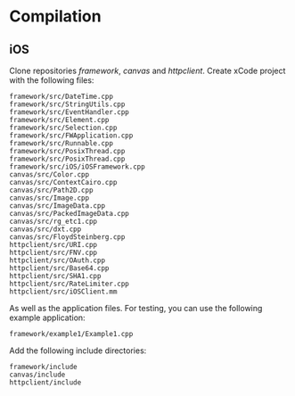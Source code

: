 # Compilation

## iOS

Clone repositories _framework_, _canvas_ and _httpclient_. Create xCode project with the following files:

```
framework/src/DateTime.cpp
framework/src/StringUtils.cpp
framework/src/EventHandler.cpp
framework/src/Element.cpp
framework/src/Selection.cpp
framework/src/FWApplication.cpp
framework/src/Runnable.cpp
framework/src/PosixThread.cpp
framework/src/PosixThread.cpp
framework/src/iOS/iOSFramework.cpp
canvas/src/Color.cpp
canvas/src/ContextCairo.cpp
canvas/src/Path2D.cpp
canvas/src/Image.cpp
canvas/src/ImageData.cpp
canvas/src/PackedImageData.cpp
canvas/src/rg_etc1.cpp
canvas/src/dxt.cpp
canvas/src/FloydSteinberg.cpp
httpclient/src/URI.cpp
httpclient/src/FNV.cpp
httpclient/src/OAuth.cpp
httpclient/src/Base64.cpp
httpclient/src/SHA1.cpp
httpclient/src/RateLimiter.cpp
httpclient/src/iOSClient.mm
```

As well as the application files. For testing, you can use the
following example application:

```
framework/example1/Example1.cpp
```

Add the following include directories:

```
framework/include
canvas/include
httpclient/include
```
